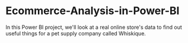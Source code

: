 # Ecommerce-Analysis-in-Power-BI
 In this Power BI project, we'll look at a real online store's data to find out useful things for a pet supply company called Whiskique.
